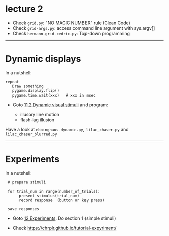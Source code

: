 # lecture 2


  * Check `grid.py`: "NO MAGIC NUMBER" rule (Clean Code)
  * Check `grid-args.py`: access command line argument with sys.argv[]
  * Check `hermann-grid-cedric.py`: Top-down programming

---

# Dynamic displays


In a nutshell:

    repeat 
	   Draw something
	   pygame.display.flip()
	   pygame.time.wait(xxx)   # xxx in msec


* Goto [11.2 Dynamic visual stimuli](https://pcbs.readthedocs.io/en/latest/stimulus-creation.html#dynamic-visual-stimuli) and program:

    * illusory line motion
    * flash-lag illusion
	
Have a look at `ebbinghaus-dynamic.py`, `lilac_chaser.py` and `lilac_chaser_blurred.py`

---

# Experiments


In a nutshell:

     # prepare stimuli

     for trial_num in range(number_of_trials):
	      present stimulus(trial_num)
		  record response  (button or key press)
		  
	 save responses
		  
		  
			
      

* Goto [12 Experiments](https://pcbs.readthedocs.io/en/latest/running-experiments.html). Do section 1 (simple stimuli)


* Check <https://chrplr.github.io/tutorial-expyriment/>













